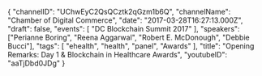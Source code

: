 {
    "channelID": "UChwEyC2QsQCztk2qGzm1b6Q",
    "channelName": "Chamber of Digital Commerce",
    "date": "2017-03-28T16:27:13.000Z",
    "draft": false,
    "events": [
        "DC Blockchain Summit 2017"
    ],
    "speakers": ["Perianne Boring", "Reena Aggarwal", "Robert E. McDonough", "Debbie Bucci"],
    "tags": [
        "ehealth",
        "health",
        "panel",
	"Awards"
    ],
    "title": "Opening Remarks: Day 1 & Blockchain in Healthcare Awards",
    "youtubeID": "aaTjDbd0JDg"
}
